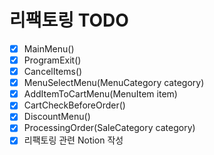 # 리팩토링 TODO

- [x] MainMenu()
- [x] ProgramExit()
- [x] CancelItems()
- [x] MenuSelectMenu(MenuCategory category)
- [x] AddItemToCartMenu(MenuItem item)
- [x] CartCheckBeforeOrder()
- [x] DiscountMenu()
- [x] ProcessingOrder(SaleCategory category)
- [x] 리팩토링 관련 Notion 작성 